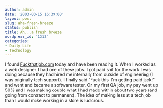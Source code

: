 ```yaml
---
author: admin
date: '2003-03-15 16:39:00'
layout: post
slug: aha-fresh-breeze
status: publish
title: Ah...a fresh breeze
wordpress_id: '1312'
categories:
- Daily Life
- Technology
---
```


I found [Fuckthatjob.com](http://www.fuckthatjob.com/) today and have
been reading it. When I worked as a web designer, I had one of these
jobs. I got paid shit for the work I was doing because they had hired me
internally from outside of engineering (I was originally tech support).
I finally said "Fuck this! I'm getting paid jack!" and went and became a
software tester. On my first QA job, my pay went up 50% and I was making
double what I had made within about two years (and going from contract
to permanent). The idea of making less at a tech job than I would make
working in a store is ludicrous.
